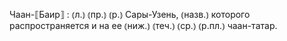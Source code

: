 ---
---

Чаан-⟦Баир⟧
: ⦅л.⦆ ⦅пр.⦆ ⦅р.⦆ Сары-Узень, ⦅назв.⦆ которого распространяется и на ее ⦅ниж.⦆ ⦅теч.⦆ ⦅ср.⦆ ⦅р.пл.⦆ чаан-татар. 
